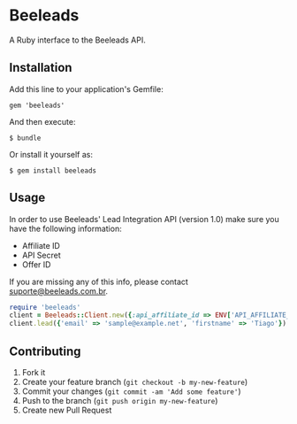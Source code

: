 # Beeleads

A Ruby interface to the Beeleads API.

## Installation

Add this line to your application's Gemfile:

    gem 'beeleads'

And then execute:

    $ bundle

Or install it yourself as:

    $ gem install beeleads

## Usage

In order to use Beeleads' Lead Integration API (version 1.0) make sure you have the following information:

 * Affiliate ID
 * API Secret
 * Offer ID

If you are missing any of this info, please contact suporte@beeleads.com.br.

```ruby
require 'beeleads'
client = Beeleads::Client.new({:api_affiliate_id => ENV['API_AFFILIATE_ID'], :api_secret => ENV['API_SECRET'], :api_offer_id => ENV['API_OFFER_ID']})
client.lead({'email' => 'sample@example.net', 'firstname' => 'Tiago'})
```

## Contributing

1. Fork it
2. Create your feature branch (`git checkout -b my-new-feature`)
3. Commit your changes (`git commit -am 'Add some feature'`)
4. Push to the branch (`git push origin my-new-feature`)
5. Create new Pull Request
